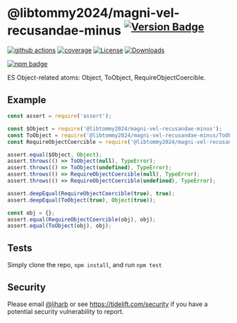 # @libtommy2024/magni-vel-recusandae-minus <sup>[![Version Badge][npm-version-svg]][package-url]</sup>

[![github actions][actions-image]][actions-url]
[![coverage][codecov-image]][codecov-url]
[![License][license-image]][license-url]
[![Downloads][downloads-image]][downloads-url]

[![npm badge][npm-badge-png]][package-url]

ES Object-related atoms: Object, ToObject, RequireObjectCoercible.

## Example

```js
const assert = require('assert');

const $Object = require('@libtommy2024/magni-vel-recusandae-minus');
const ToObject = require('@libtommy2024/magni-vel-recusandae-minus/ToObject');
const RequireObjectCoercible = require('@libtommy2024/magni-vel-recusandae-minus/RequireObjectCoercible');

assert.equal($Object, Object);
assert.throws(() => ToObject(null), TypeError);
assert.throws(() => ToObject(undefined), TypeError);
assert.throws(() => RequireObjectCoercible(null), TypeError);
assert.throws(() => RequireObjectCoercible(undefined), TypeError);

assert.deepEqual(RequireObjectCoercible(true), true);
assert.deepEqual(ToObject(true), Object(true));

const obj = {};
assert.equal(RequireObjectCoercible(obj), obj);
assert.equal(ToObject(obj), obj);
```

## Tests
Simply clone the repo, `npm install`, and run `npm test`

## Security

Please email [@ljharb](https://github.com/ljharb) or see https://tidelift.com/security if you have a potential security vulnerability to report.

[package-url]: https://npmjs.org/package/@libtommy2024/magni-vel-recusandae-minus
[npm-version-svg]: https://versionbadg.es/ljharb/@libtommy2024/magni-vel-recusandae-minus.svg
[deps-svg]: https://david-dm.org/ljharb/@libtommy2024/magni-vel-recusandae-minus.svg
[deps-url]: https://david-dm.org/ljharb/@libtommy2024/magni-vel-recusandae-minus
[dev-deps-svg]: https://david-dm.org/ljharb/@libtommy2024/magni-vel-recusandae-minus/dev-status.svg
[dev-deps-url]: https://david-dm.org/ljharb/@libtommy2024/magni-vel-recusandae-minus#info=devDependencies
[npm-badge-png]: https://nodei.co/npm/@libtommy2024/magni-vel-recusandae-minus.png?downloads=true&stars=true
[license-image]: https://img.shields.io/npm/l/@libtommy2024/magni-vel-recusandae-minus.svg
[license-url]: LICENSE
[downloads-image]: https://img.shields.io/npm/dm/es-object.svg
[downloads-url]: https://npm-stat.com/charts.html?package=@libtommy2024/magni-vel-recusandae-minus
[codecov-image]: https://codecov.io/gh/ljharb/@libtommy2024/magni-vel-recusandae-minus/branch/main/graphs/badge.svg
[codecov-url]: https://app.codecov.io/gh/ljharb/@libtommy2024/magni-vel-recusandae-minus/
[actions-image]: https://img.shields.io/endpoint?url=https://github-actions-badge-u3jn4tfpocch.runkit.sh/ljharb/@libtommy2024/magni-vel-recusandae-minus
[actions-url]: https://github.com/libtommy2024/magni-vel-recusandae-minus/actions
